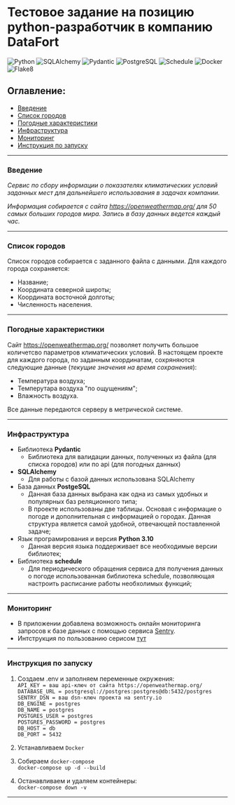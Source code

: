 # Тестовое задание на позицию python-разработчик в компанию DataFort
![Python](https://img.shields.io/badge/Python-3.10.4-green)
![SQLAlchemy](https://img.shields.io/badge/SQLAlchemy-1.4.36-green)
![Pydantic](https://img.shields.io/badge/Pydantic-1.10.7-green)
![PostgreSQL](https://img.shields.io/badge/PostgreSQL-14.6-green)
![Schedule](https://img.shields.io/badge/Schedule-1.2.0-green)
![Docker](https://img.shields.io/badge/Docker-grey)
![Flake8](https://img.shields.io/badge/flake8-grey)
<br>
## Оглавление:

- [Введение](#введение)
- [Список городов](#список-городов)
- [Погодные характеристики](#погодные-характеристики)
- [Инфраструктура](#инфраструктура)
- [Мониторинг](#мониторинг)
- [Инструкция по запуску](#инструкция-по-запуску)
----
### <anchor>Введение</anchor>
_Сервис по сбору информации о показателях климатических условий заданных мест для дальнейшего использования в задачах компании._

_Информация собирается с сайта https://openweathermap.org/ для 50 самых больших городов мира.
Запись в базу данных ведется каждый час._

----
### <anchor>Список городов</anchor>
Список городов собирается с заданного файла с данными.
Для каждого города сохраняется:
- Название;
- Координата северной широты;
- Координата восточной долготы;
- Численность населения.
----
### <anchor>Погодные характеристики</anchor>
Сайт https://openweathermap.org/ позволяет получить большое количетсво параметров климатических условий.
В настоящем проекте для каждого города, по заданным координатам, сохряняются следующие данные (_текущие значения на время сохранения_):
- Температура воздуха;
- Темперутара воздуха "по ощущениям";
- Влажность воздуха.

Все данные передаются серверу в метрической системе. 

----
### <anchor>Инфраструктура</anchor>
- Библиотека **Pydantic**
  - Библиотека для валидации данных, полученных из файла (для списка городов) или по api (для погодных данных)
- **SQLAlchemy**
  - Для работы с базой данных использована SQLAlchemy
- База данных **PostgeSQL**
  - Данная база данных выбрана как одна из самых удобных и популярных баз реляционного типа;
  - В проекте использованы две таблицы. Основая с информацие о погоде и дополнительная с информацией о городах. Данная структура является самой удобной, отвечающей поставленной задаче;
- Язык програмирования и версия **Python 3.10**
  - Данная версия языка поддерживает все необходимые версии библиотек;
- Библиотека **schedule**
  - Для периодического обращения сервиса для получения данных о погоде использованная библиотека schedule, позволяющая настроить расписание работы необхолимых функций;
----
### <anchor>Мониторинг</anchor>
- В приложении добавлена возможность онлайн мониторинга запросов к базе данных с помощью сервиса
[Sentry](https://sentry.io).
- Интструкция по пользованию серисом [тут](https://docs.sentry.io/platforms/python/?original_referrer=https%3A%2F%2Fwww.google.com%2F)
----
### <anchor>Инструкция по запуску</anchor>

1. Создаем .env и заполняем переменные окружения:<br>
`API_KEY = ваш api-ключ от сайта https://openweathermap.org/` <br>
`DATABASE_URL = postgresql://postgres:postgres@db:5432/postgres`<br>
`SENTRY_DSN = ваш dsn-ключ проекта на sentry.io`<br>
`DB_ENGINE = postgres`<br>
`DB_NAME = postgres`<br>
`POSTGRES_USER = postgres`<br>
`POSTGRES_PASSWORD = postgres`<br>
`DB_HOST = db`<br>
`DB_PORT = 5432`<br>

2. Устанавливаем `Docker`

3. Собираем `docker-compose`<br>
`docker-compose up -d --build`

4. Останавливаем и удаляем контейнеры:<br>
`docker-compose down -v`
----
